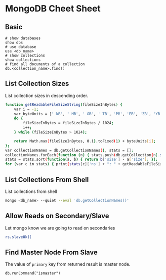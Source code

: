 # MongoDB Cheet Sheet

## Basic

```
# show databases
show dbs
# use database
use <db_name>
# show collections
show collections
# find all documents of a collection
db.<collection_name>.find()
```

## List Collection Sizes

List collection sizes in descending order.

```bash
function getReadableFileSizeString(fileSizeInBytes) {
    var i = -1;
    var byteUnits = [' kB', ' MB', ' GB', ' TB', 'PB', 'EB', 'ZB', 'YB'];
    do {
        fileSizeInBytes = fileSizeInBytes / 1024;
        i++;
    } while (fileSizeInBytes > 1024);

    return Math.max(fileSizeInBytes, 0.1).toFixed(1) + byteUnits[i];
};
var collectionNames = db.getCollectionNames(), stats = [];
collectionNames.forEach(function (n) { stats.push(db.getCollection(n).stats()); });
stats = stats.sort(function(a, b) { return b['size'] - a['size']; });
for (var c in stats) { print(stats[c]['ns'] + ": " + getReadableFileSizeString(stats[c]['size']) + " (" + getReadableFileSizeString(stats[c]['storageSize']) + ")"); }
```

## List Collections From Shell

List collections from shell

```bash
mongo <db_name> --quiet --eval 'db.getCollectionNames()'
```

## Allow Reads on Secondary/Slave

Let mongo know we are going to read on secondaries

```bash
rs.slaveOk()
```

## Find Master Node From Slave

The value of `primary` key from returned result is master node.

```
db.runCommand("ismaster")
```
